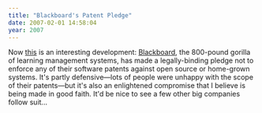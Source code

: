 ```yaml
---
title: "Blackboard's Patent Pledge"
date: 2007-02-01 14:58:04
year: 2007
---
```

Now <a href="http://www.blackboard.com/patent/patentpress_013107.htm">this</a> is an interesting development: <a href="http://www.blackboard.com">Blackboard</a>, the 800-pound gorilla of learning management systems, has made a legally-binding pledge not to enforce any of their software patents against open source or home-grown systems.  It's partly defensive—lots of people were unhappy with the scope of their patents—but it's also an enlightened compromise that I believe is being made in good faith.  It'd be nice to see a few other big companies follow suit…
